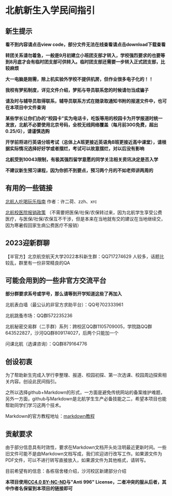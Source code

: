 # 北航新生入学民间指引

## 新生提示
**看不到内容请点击view code，部分文件无法在线查看请点击download下载查看**

**转团关系请勿着急，一般是9月初建立小班团支部才转入，学校强烈要求的也要等到8月底才会有临时团支部可供转入。临时团支部还需要一步转入正式团支部，比较麻烦**

**大一电脑是刚需，除上机实验外学校不提供机房，但作业很多电子化的！！**

**我校有梦拓制度，详见文件介绍，梦拓与导员联系您的时候请勿当成骗子**

**请及时与辅导员取得联系，辅导员联系方式在随录取通知书附的报道文件中，也可在本项目中文件查询**

**某些学长让你们办的“校园卡”实为电话卡，吃饭等用的校园卡为开学报道时统一发放，北航不必要使用北京号码，全校无线网络覆盖（每月前30G免费，超出0.25/G），请谨慎选购**

**开学前将进行英语分班考试（总体上A班更接近英语角B班更接近高中课堂），请根据实际情况选择好好学或者摆烂，考试可以故意摆烂，对以后没有影响**

**北航受到10043限制，有极其强烈留学意愿的同学关注相关资讯决定是否入学**

**不建议新生预习课程，因为你抓不到要点，预习两个月的不如老师讲两周的**

## 有用的一些链接

[北航人吃喝玩乐指南](https://zzh-cycling.github.io/2022/07/29/BUAAer%E5%90%83%E5%96%9D%E7%8E%A9%E4%B9%90%E6%8C%87%E5%8D%97/) 作者：许二荷、zzh、xrc

[北航校医院报销政策](https://mp.weixin.qq.com/mp/homepage?search_click_id=5291460620131035441-1659256133177-248193&__biz=MzAxMzkxOTk5Nw==&hid=1&sn=2e8785303d1bf5b27ca2fda5b260df2e&scene=18) （不需要把医保/社保/农保转过来，因为北航学生享受公费医疗，与医保/社保/农保互不干涉，但是本来在当地就有交的建议在当地继续交，因为寒暑假回家生病公费医疗不报销）

## 2023迎新群聊

【半官方】北京航空航天大学2022本科新生群：QQ717274629 人较多，话题比较乱，群里有一份非常精良的QA

## 可能会用到的一些非官方交流平台

**部分群要求系号或学号，那么请等到开学知道这些了再加入**

北航表白墙（最公认的非官方求助平台）：QQ号702333961

北航跳蚤市场：QQ群572235236

北航秘密交易群（二手群）系列：跨校区QQ群1105709005，学院路QQ群643522827，沙河QQ群809174027，后两个只能加一个

问课北航（选课咨询）：QQ群879164776

## 创设初衷

为了帮助新生完成入学行李整理、报道、校园初探、第一次选课、校园周边探索相关内容。创设此民间指引。

之所以选择github+Markdown的形式，一方面是避免传统网站的备案维护难题，另外一方面，github与Markdown是北航学生生产必备技能之二，希望本项目也能帮助同学们学习这两个技术。

Markdown的官方教程地址：[markdown教程](https://markdown.com.cn/)

## 贡献要求

由于部分信息具有时效性，要求在Markdown文档开头处注明最近更新时间。一些旧文件可能不是由Markdown文档写成，我们欢迎进行改写工作。如果源文件为PDF文件，可以不进行转写直接放入，如果源文件为其他格式，请转写。

目前希望有的信息：各栋宿舍楼介绍，沙河校区新建部分介绍

**本项目使用[CC4.0 BY-NC-ND](https://creativecommons.org/licenses/by-nc-nd/4.0/)与"Anti 996" License，二者冲突的服从后者，其中作者名保留到本项目的链接即可**

